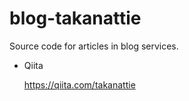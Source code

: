 # blog-takanattie

Source code for articles in blog services.

* Qiita

  https://qiita.com/takanattie

